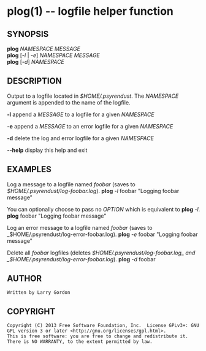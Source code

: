 plog(1) -- logfile helper function
==================================

## SYNOPSIS

__plog__ _NAMESPACE_ _MESSAGE_  
__plog__ \[_-l_ | _-e_\] _NAMESPACE_ _MESSAGE_  
__plog__ \[_-d_\] _NAMESPACE_  

## DESCRIPTION

Output to a logfile located in _$HOME/.psyrendust_. The _NAMESPACE_ argument is appended to the name of the logfile.

__-l__     append a _MESSAGE_ to a logfile for a given _NAMESPACE_

__-e__     append a _MESSAGE_ to an error logfile for a given _NAMESPACE_

__-d__     delete the log and error logfile for a given _NAMESPACE_

__--help__ display this help and exit

## EXAMPLES

Log a message to a logfile named _foobar_ (saves to _$HOME/.psyrendust/log-foobar.log_).
    __plog__ _-l_ foobar "Logging foobar message"  

You can optionally choose to pass no _OPTION_ which is equivalent to __plog__ _-l_.
    __plog__ foobar "Logging foobar message"  


Log an error message to a logfile named _foobar_ (saves to _$HOME/.psyrendust/log-error-foobar.log).
    __plog__ _-e_ foobar "Logging foobar message"  


Delete all _foobar_ logfiles (deletes _$HOME/.psyrendust/log-foobar.log_ and _$HOME/.psyrendust/log-error-foobar.log_).
    __plog__ _-d_ foobar  

## AUTHOR

    Written by Larry Gordon

## COPYRIGHT

    Copyright (C) 2013 Free Software Foundation, Inc.  License GPLv3+: GNU GPL version 3 or later <http://gnu.org/licenses/gpl.html>.  
    This is free software: you are free to change and redistribute it.  There is NO WARRANTY, to the extent permitted by law.
